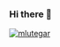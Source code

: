 ### Hi there 👋

[![mlutegar](https://github-readme-stats.vercel.app/api?username=mlutegar&show_icons=true&theme=radical)](https://github.com/mlutegar)


<!--
**mlutegar/mlutegar** is a ✨ _special_ ✨ repository because its `README.md` (this file) appears on your GitHub profile.

Here are some ideas to get you started:

- 🔭 I’m currently working on ...
- 🌱 I’m currently learning ...
- 👯 I’m looking to collaborate on ...
- 🤔 I’m looking for help with ...
- 💬 Ask me about ...
- 📫 How to reach me: ...
- 😄 Pronouns: ...
- ⚡ Fun fact: ...
-->
